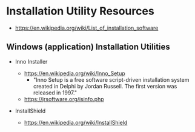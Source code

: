 
# Installation Utility Resources

- https://en.wikipedia.org/wiki/List_of_installation_software


## Windows (application) Installation Utilities
- Inno Installer
  + https://en.wikipedia.org/wiki/Inno_Setup
    * "Inno Setup is a free software script-driven installation system created in Delphi by Jordan Russell. The first version was released in 1997."
  + https://jrsoftware.org/isinfo.php


- InstallShield
  + https://en.wikipedia.org/wiki/InstallShield


